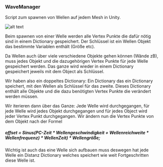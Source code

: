 ### WaveManager

Script zum spawnen von Wellen auf jedem Mesh in Unity.


![alt text](https://thumbs.gfycat.com/KaleidoscopicMajorBluewhale-size_restricted.gif "Wie es aussieht")


Beim spawnen von einer Welle werden alle Vertex Punkte die dafür nötig sind in einem Dictionary gespeichert. Der Schlüssel ist ein Wellen Objekt das bestimmte Variablen enthält (Größe etc).

Da Wellen auch über viele verschiedene Objekte gehen können (Wände zB), muss jedes Objekt und die dazugehörigen Vertex Punkte für jede Welle gespeichert werden. Das ganze wird wieder in einem Dictionary gespeichert jeweils mit dem Object als Schlüssel. 

Wir haben also ein doppeltes Dictionary: Ein Dictionary das ein Dictionary speichert, mit den Wellen als Schlüssel für das zweite. Dieses Dictionary enthält alle Objekte und die dazu benötigten Vertex Punkte die verändert werden müssen.

Wir iterieren dann über das Ganze: Jede Welle wird durchgegangen, für jede Welle wird jedes Objekt durchgegangen und für jedes Object wird jeder Vertex Punkt durchgegangen. Wir ändern nun die Vertex Punkte von dem Objekt nach der Formel

##### offset = Sinus(PC-Zeit * Wellengeschwindigkeit + Wellenreichweite * Wellenfrequenz) * WellenZeit) * Wellengröße;

Wichtig ist auch das eine Welle sich aufbauen muss deswegen hat jede Welle ein Distanz Dictionary welches speichert wie weit Fortgeschritten diese Welle ist. 


